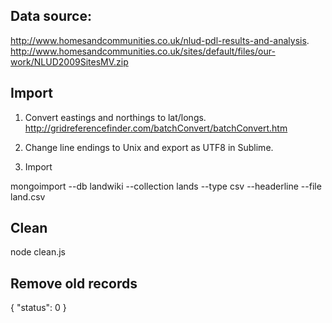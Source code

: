 
## Data source:

http://www.homesandcommunities.co.uk/nlud-pdl-results-and-analysis.
http://www.homesandcommunities.co.uk/sites/default/files/our-work/NLUD2009SitesMV.zip

## Import

1. Convert eastings and northings to lat/longs.
http://gridreferencefinder.com/batchConvert/batchConvert.htm

2. Change line endings to Unix and export as UTF8 in Sublime.

2. Import

mongoimport --db landwiki --collection lands --type csv --headerline --file land.csv


## Clean

node clean.js

## Remove old records

{ "status": 0 }

